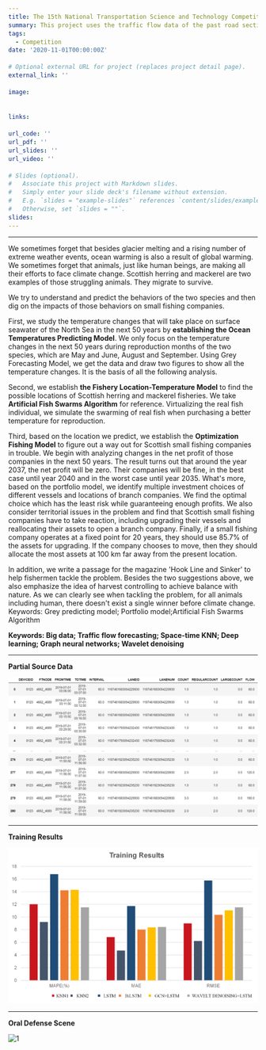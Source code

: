 ```yaml
---
title: The 15th National Transportation Science and Technology Competition
summary: This project uses the traffic flow data of the past road sections ,by the KNN model, the GCN+LSTM model, the wavelet denoising+LSTM model and the BiLSTM model, to accurately predict the future traffic flow data for a specific period of time.
tags:
  - Competition
date: '2020-11-01T00:00:00Z'

# Optional external URL for project (replaces project detail page).
external_link: ''

image:


links:

url_code: ''
url_pdf: ''
url_slides: ''
url_video: ''

# Slides (optional).
#   Associate this project with Markdown slides.
#   Simply enter your slide deck's filename without extension.
#   E.g. `slides = "example-slides"` references `content/slides/example-slides.md`.
#   Otherwise, set `slides = ""`.
slides: 
---
```


---

We sometimes forget that besides glacier melting and a rising number of extreme weather events, ocean warming is also a result of global warming. We sometimes forget that animals, just like human beings, are making all their efforts to face climate change. Scottish herring and mackerel are two examples of those struggling animals. They migrate to survive.

We try to understand and predict the behaviors of the two species and then dig on the impacts of those behaviors on small fishing companies.

First, we study the temperature changes that will take place on surface seawater of the North Sea in the next 50 years by **establishing the Ocean Temperatures Predicting Model**. We only focus on the temperature changes in the next 50 years during reproduction months of the two species, which are May and June, August and September. Using Grey Forecasting Model, we get the data and draw two figures to show all the temperature changes. It is the basis of all the following analysis.

Second, we establish **the Fishery Location-Temperature Model** to find the possible locations of Scottish herring and mackerel fisheries. We take **Artificial Fish Swarms Algorithm** for reference. Virtualizing the real fish individual, we simulate the swarming of real fish when purchasing a better temperature for reproduction.

Third, based on the location we predict, we establish the **Optimization Fishing Model** to figure out a way out for Scottish small fishing companies in trouble. We begin with analyzing changes in the net profit of those companies in the next 50 years. The result turns out that around the year 2037, the net profit will be zero. Their companies will be fine, in the best case until year 2040 and in the worst case until year 2035. What's more, based on the portfolio model, we identify multiple investment choices of different vessels and locations of branch companies. We find the optimal choice which has the least risk while guaranteeing enough profits. We also consider territorial issues in the problem and find that Scottish small fishing companies have to take reaction, including upgrading their vessels and reallocating their assets to open a branch company. Finally, if a small fishing company operates at a fixed point for 20 years, they should use $85.7 \%$ of the assets for upgrading. If the company chooses to move, then they should allocate the most assets at $100 \mathrm{~km}$ far away from the present location.

In addition, we write a passage for the magazine 'Hook Line and Sinker' to help fishermen tackle the problem. Besides the two suggestions above, we also emphasize the idea of harvest controlling to achieve balance with nature. As we can clearly see when tackling the problem, for all animals including human, there doesn't exist a single winner before climate change.
Keywords: Grey predicting model; Portfolio model;Artificial Fish Swarms Algorithm

**Keywords: Big data; Traffic flow forecasting; Space-time KNN; Deep learning; Graph neural networks; Wavelet denoising**

---

**Partial Source Data**

![2](2.png)

---

**Training Results**

![3](3.png)

---

**Oral Defense Scene**

![1](1.png)
